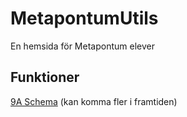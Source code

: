 # MetapontumUtils

 En hemsida för Metapontum elever

## Funktioner

 [9A Schema](schedule) (kan komma fler i framtiden)
